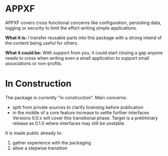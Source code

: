# APPXF

APPXF covers cross functional concerns like configuration, persisting data,
logging or security to limit the effort writing simple applications.

__What it is:__ I transfer reusable parts into this package with a strong intend of
the content being useful for others.

__What it could be:__ With support from you, it could start closing a gap anyone
needs to cross when writing even a small application to support small
associations or non-profits.

In Construction
===============
The package is currently "in construction". Main concerns:
  * split from private sources to clarify licensing before publication
  * in the middle of a core feature increase to settle further interfaces
Versions 0.0.x will cover this transitional phase. Target is a preliminary
release as 0.1.0 where interfaces may still be unstable.

It is made public already to:
  1) gather experience with the packaging
  2) allow a stepwise transition
